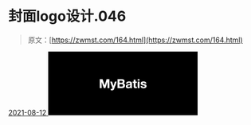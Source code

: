 <!--yml
category: 未分类
date: 0001-01-01 00:00:00
--->

# 封面logo设计.046

> 原文：[https://zwmst.com/164.html](https://zwmst.com/164.html)

   [ <time datetime="2021-08-12T09:21:39+08:00"> 2021-08-12 </time> ](https://zwmst.com/%e5%b0%81%e9%9d%a2logo%e8%ae%be%e8%ae%a1-046)  [![](img/c3f51511aa2cd1de763a563f69469d3a.png)](https://zwmst.com/wp-content/uploads/2021/08/1628731299-c28c01a3ce30185.jpeg)